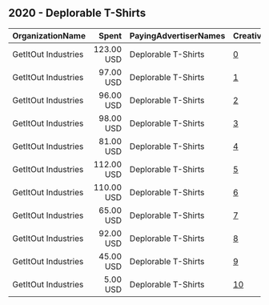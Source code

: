 ## 2020 - Deplorable T-Shirts 
|OrganizationName|Spent|PayingAdvertiserNames|CreativeUrls|Impressions|Genders|AgeBrackets|CountryCodes|BillingAddresses|CandidateBallotInformation|
|:---|---:|:---|:---|---:|:---|:---|:---|:---|:---|
|GetItOut Industries|123.00 USD|Deplorable T-Shirts|[0](https://www.snap.com/political-ads/asset/4fa0f443ffba9cbe58d6219c800a5717cf787889794167986a517381b03bc207?mediaType=jpeg)|121,623|FEMALE|16+|united states|US||
|GetItOut Industries|97.00 USD|Deplorable T-Shirts|[1](https://www.snap.com/political-ads/asset/244c8e3de35ec3891193fb9e060b9f7b18ad432483a8bacbf7c0ab77d32a8ca0?mediaType=jpeg)|101,326|||united states|US||
|GetItOut Industries|96.00 USD|Deplorable T-Shirts|[2](https://www.snap.com/political-ads/asset/0224c9ca510c15bf7b2cf73eafc595a5cb908a95530c4a878735c5ff859a7de1?mediaType=jpeg)|95,341|||united states|US||
|GetItOut Industries|98.00 USD|Deplorable T-Shirts|[3](https://www.snap.com/political-ads/asset/fd409a2b1d6a218c87bfc8438ac185180505bb42515668a2dfc028e0787e937b?mediaType=jpeg)|89,668||16+|united states|US||
|GetItOut Industries|81.00 USD|Deplorable T-Shirts|[4](https://www.snap.com/political-ads/asset/df510e8a0350accc286983764c5bbb96002d45f4358af7a2c18b8615d85c3382?mediaType=jpeg)|85,609|FEMALE||united states|US||
|GetItOut Industries|112.00 USD|Deplorable T-Shirts|[5](https://www.snap.com/political-ads/asset/0f39bdd59cd922c6d7a1abedeba4762f5f46cee0fd4987bde943f902fbc8406e?mediaType=jpeg)|82,781|FEMALE|16+|united states|US||
|GetItOut Industries|110.00 USD|Deplorable T-Shirts|[6](https://www.snap.com/political-ads/asset/0cfe210476aac226da43bb5b405c6953a148f9009383b97f6c0749ccb023735a?mediaType=jpeg)|28,685||35+|united states|US||
|GetItOut Industries|65.00 USD|Deplorable T-Shirts|[7](https://www.snap.com/political-ads/asset/87e3251c05ec0d16bd7ae9b21371a814bfd50d350b8824af518cb762d94abad1?mediaType=jpeg)|23,274|||united states|US||
|GetItOut Industries|92.00 USD|Deplorable T-Shirts|[8](https://www.snap.com/political-ads/asset/d8e29437b7b284b233ca979d583c439f86854e3b6c5c0eef8ea37f8a462a76f6?mediaType=jpeg)|16,780||18+|united states|US||
|GetItOut Industries|45.00 USD|Deplorable T-Shirts|[9](https://www.snap.com/political-ads/asset/644c84ae3e906f11c194d8323bdee8167fb384eb5d0b0054f6be160c9c97cc00?mediaType=jpeg)|11,378||15+|united states|US||
|GetItOut Industries|5.00 USD|Deplorable T-Shirts|[10](https://www.snap.com/political-ads/asset/711215deb74042f325fb48f1c1e67fe5f30cd602264c1a431abf6eb6b301ff7b?mediaType=jpeg)|2,995|MALE|18+|united states|US||
